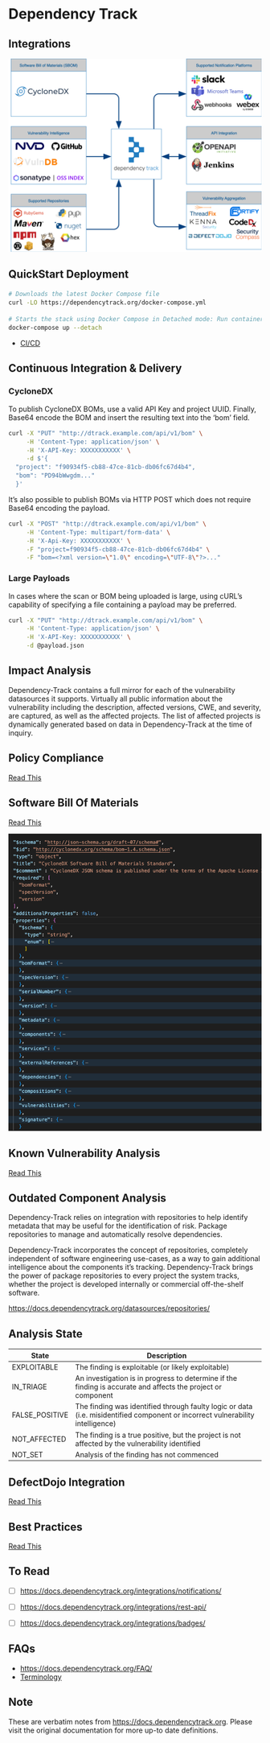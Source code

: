 # Dependency Track 
## Integrations

![](Docs/Resources/integrations.png)

## QuickStart Deployment

```bash
# Downloads the latest Docker Compose file
curl -LO https://dependencytrack.org/docker-compose.yml

# Starts the stack using Docker Compose in Detached mode: Run containers in the background
docker-compose up --detach
```

- [CI/CD](https://docs.dependencytrack.org/usage/cicd/)


## Continuous Integration & Delivery

### CycloneDX

To publish CycloneDX BOMs, use a valid API Key and project UUID. Finally, Base64 encode the BOM and insert the resulting text into the ‘bom’ field.

```bash
curl -X "PUT" "http://dtrack.example.com/api/v1/bom" \
     -H 'Content-Type: application/json' \
     -H 'X-API-Key: XXXXXXXXXXX' \
     -d $'{
  "project": "f90934f5-cb88-47ce-81cb-db06fc67d4b4",
  "bom": "PD94bWwgdm..."
  }'
```

It’s also possible to publish BOMs via HTTP POST which does not require Base64 encoding the payload.

```bash
curl -X "POST" "http://dtrack.example.com/api/v1/bom" \
     -H 'Content-Type: multipart/form-data' \
     -H 'X-Api-Key: XXXXXXXXXXX' \
     -F "project=f90934f5-cb88-47ce-81cb-db06fc67d4b4" \
     -F "bom=<?xml version=\"1.0\" encoding=\"UTF-8\"?>..."
```

### Large Payloads

In cases where the scan or BOM being uploaded is large, using cURL’s capability of specifying a file containing a payload may be preferred.

```bash
curl -X "PUT" "http://dtrack.example.com/api/v1/bom" \
     -H 'Content-Type: application/json' \
     -H 'X-API-Key: XXXXXXXXXXX' \
     -d @payload.json
```


## Impact Analysis

Dependency-Track contains a full mirror for each of the vulnerability datasources it supports. Virtually all public information about the vulnerability including the description, affected versions, CWE, and severity, are captured, as well as the affected projects. The list of affected projects is dynamically generated based on data in Dependency-Track at the time of inquiry.


## Policy Compliance

[Read This](./Docs/Policy%20Compliance.md)

## Software Bill Of Materials

[Read This](./Docs/Software%20Bill%20of%20Materials.md)

![](Docs/Resources/01-bom-schema-properties.png)

## Known Vulnerability Analysis

[Read This](./Docs/Known%20Vulnerability%20Analysis.md)

## Outdated Component Analysis

Dependency-Track relies on integration with repositories to help identify metadata that may be useful for the identification of risk. Package repositories to manage and automatically resolve dependencies.

Dependency-Track incorporates the concept of repositories, completely independent of software engineering use-cases, as a way to gain additional intelligence about the components it’s tracking. Dependency-Track brings the power of package repositories to every project the system tracks, whether the project is developed internally or commercial off-the-shelf software.

https://docs.dependencytrack.org/datasources/repositories/


## Analysis State

| State          | Description                                                                                                                    |
|----------------|--------------------------------------------------------------------------------------------------------------------------------|
| EXPLOITABLE    | The finding is exploitable (or likely exploitable)                                                                             |
| IN_TRIAGE      | An investigation is in progress to determine if the finding is accurate and affects the project or component                   |
| FALSE_POSITIVE | The finding was identified through faulty logic or data (i.e. misidentified component or incorrect vulnerability intelligence) |
| NOT_AFFECTED   | The finding is a true positive, but the project is not affected by the vulnerability identified                                |
| NOT_SET        | Analysis of the finding has not commenced                                                                                      |



## DefectDojo Integration

[Read This](./Docs/DefectDojo%20Integration.md)

## Best Practices

[Read This](./Docs/Best%20Practices.md)

## To Read

- [ ] https://docs.dependencytrack.org/integrations/notifications/
- [ ] https://docs.dependencytrack.org/integrations/rest-api/
- [ ] https://docs.dependencytrack.org/integrations/badges/



## FAQs

- https://docs.dependencytrack.org/FAQ/
- [Terminology](./Docs/Terminology.md)


## Note 

These are verbatim notes from https://docs.dependencytrack.org. Please visit the original documentation for more up-to date definitions.